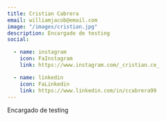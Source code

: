 ```yaml
---
title: Cristian Cabrera
email: williamjacob@email.com
image: "/images/cristian.jpg"
description: Encargado de testing
social:

  - name: instagram
    icon: FaInstagram
    link: https://www.instagram.com/_cristian.ce_

  - name: linkedin
    icon: FaLinkedin
    link: https://www.linkedin.com/in/ccabrera99
---
```


Encargado de testing